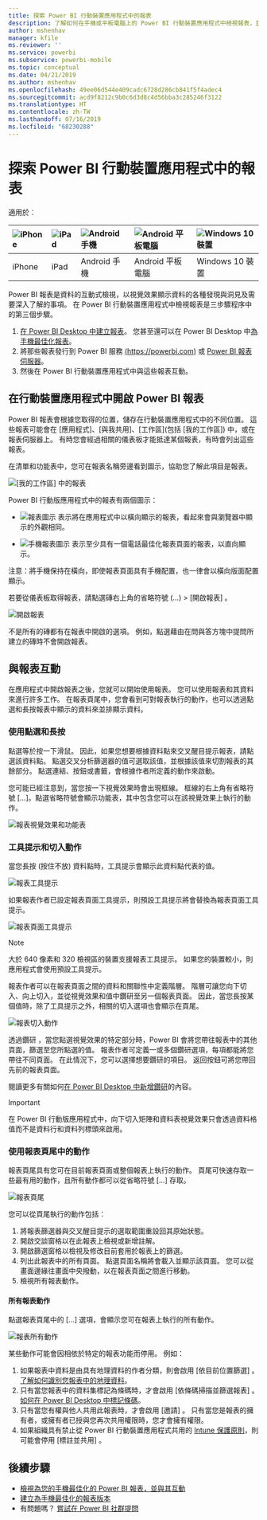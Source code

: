 ```yaml
---
title: 探索 Power BI 行動裝置應用程式中的報表
description: 了解如何在手機或平板電腦上的 Power BI 行動裝置應用程式中檢視報表，並與其互動。 您可以使用 Power BI 服務或 Power BI Desktop 來建立報表，然後在 Mobile Apps 中與其互動。
author: mshenhav
manager: kfile
ms.reviewer: ''
ms.service: powerbi
ms.subservice: powerbi-mobile
ms.topic: conceptual
ms.date: 04/21/2019
ms.author: mshenhav
ms.openlocfilehash: 49ee06d544e409cadc6728d286cb841f5f4adec4
ms.sourcegitcommit: acd9f8212c9b0c6d3d8c4d56bba3c285246f3122
ms.translationtype: HT
ms.contentlocale: zh-TW
ms.lasthandoff: 07/16/2019
ms.locfileid: "68230288"
---
```

# <a name="explore-reports-in-the-power-bi-mobile-apps"></a>探索 Power BI 行動裝置應用程式中的報表
適用於︰

| ![iPhone](././media/mobile-reports-in-the-mobile-apps/ios-logo-40-px.png) | ![iPad](././media/mobile-reports-in-the-mobile-apps/ios-logo-40-px.png) | ![Android 手機](././media/mobile-reports-in-the-mobile-apps/android-logo-40-px.png) | ![Android 平板電腦](././media/mobile-reports-in-the-mobile-apps/android-logo-40-px.png) | ![Windows 10 裝置](./media/mobile-reports-in-the-mobile-apps/win-10-logo-40-px.png) |
|:--- |:--- |:--- |:--- |:--- |
| iPhone |iPad |Android 手機 |Android 平板電腦 |Windows 10 裝置 |

Power BI 報表是資料的互動式檢視，以視覺效果顯示資料的各種發現與洞見及需要深入了解的事項。 在 Power BI 行動裝置應用程式中檢視報表是三步驟程序中的第三個步驟。

1. [在 Power BI Desktop 中建立報表](../../desktop-report-view.md)。 您甚至還可以在 Power BI Desktop 中[為手機最佳化報表](mobile-apps-view-phone-report.md)。 
2. 將那些報表發行到 Power BI 服務 [(https://powerbi.com)](https://powerbi.com) 或 [Power BI 報表伺服器](../../report-server/get-started.md)。  
3. 然後在 Power BI 行動裝置應用程式中與這些報表互動。

## <a name="open-a-power-bi-report-in-the-mobile-app"></a>在行動裝置應用程式中開啟 Power BI 報表
Power BI 報表會根據您取得的位置，儲存在行動裝置應用程式中的不同位置。 這些報表可能會在 [應用程式]、[與我共用]、[工作區]\(包括 [我的工作區]) 中，或在報表伺服器上。 有時您會經過相關的儀表板才能抵達某個報表，有時會列出這些報表。

在清單和功能表中，您可在報表名稱旁邊看到圖示，協助您了解此項目是報表。 

![[我的工作區] 中的報表](./media/mobile-reports-in-the-mobile-apps/reports-my-workspace.png) 

Power BI 行動版應用程式中的報表有兩個圖示：

* ![報表圖示](./media/mobile-reports-in-the-mobile-apps/report-default-icon.png) 表示將在應用程式中以橫向顯示的報表，看起來會與瀏覽器中顯示的外觀相同。

* ![手機報表圖示](./media/mobile-reports-in-the-mobile-apps/report-phone-icon.png) 表示至少具有一個電話最佳化報表頁面的報表，以直向顯示。 

注意：將手機保持在橫向，即使報表頁面具有手機配置，也一律會以橫向版面配置顯示。 

若要從儀表板取得報表，請點選磚右上角的省略符號 (...) > [開啟報表]  。
  
  ![開啟報表](./media/mobile-reports-in-the-mobile-apps/power-bi-android-open-report-tile.png)
  
  不是所有的磚都有在報表中開啟的選項。 例如，點選藉由在問與答方塊中提問所建立的磚時不會開啟報表。 
  
## <a name="interacting-with-reports"></a>與報表互動
在應用程式中開啟報表之後，您就可以開始使用報表。 您可以使用報表和其資料來進行許多工作。 在報表頁尾中，您會看到可對報表執行的動作，也可以透過點選和長按報表中顯示的資料來並排顯示資料。

### <a name="using-tap-and-long-tap"></a>使用點選和長按
點選等於按一下滑鼠。 因此，如果您想要根據資料點來交叉醒目提示報表，請點選該資料點。
點選交叉分析篩選器的值可選取該值，並根據該值來切割報表的其餘部分。 點選連結、按鈕或書籤，會根據作者所定義的動作來啟動。

您可能已經注意到，當您按一下視覺效果時會出現框線。 框線的右上角有省略符號 [...]。點選省略符號會顯示功能表，其中包含您可以在該視覺效果上執行的動作。

![報表視覺效果和功能表](./media/mobile-reports-in-the-mobile-apps/report-visual-menu.png)

### <a name="tooltip-and-drill-actions"></a>工具提示和切入動作

當您長按 (按住不放) 資料點時，工具提示會顯示此資料點代表的值。 

![報表工具提示](./media/mobile-reports-in-the-mobile-apps/report-tooltip.png)

如果報表作者已設定報表頁面工具提示，則預設工具提示將會替換為報表頁面工具提示。

![報表頁面工具提示](./media/mobile-reports-in-the-mobile-apps/report-page-tooltip.png)

> [!NOTE]
> 大於 640 像素和 320 檢視區的裝置支援報表工具提示。 如果您的裝置較小，則應用程式會使用預設工具提示。

報表作者可以在報表頁面之間的資料和關聯性中定義階層。 階層可讓您向下切入、向上切入，並從視覺效果和值中鑽研至另一個報表頁面。 因此，當您長按某個值時，除了工具提示之外，相關的切入選項也會顯示在頁尾。 

![報表切入動作](./media/mobile-reports-in-the-mobile-apps/report-drill-actions.png)

透過鑽研  ，當您點選視覺效果的特定部分時，Power BI 會將您帶往報表中的其他頁面，篩選至您所點選的值。  報表作者可定義一或多個鑽研選項，每項都能將您帶往不同頁面。 在此情況下，您可以選擇想要鑽研的項目。 返回按鈕可將您帶回先前的報表頁面。

閱讀更多有關如何[在 Power BI Desktop 中新增鑽研](../../desktop-drillthrough.md)的內容。
   
   > [!IMPORTANT]
   > 在 Power BI 行動版應用程式中，向下切入矩陣和資料表視覺效果只會透過資料格值而不是資料行和資料列標頭來啟用。
   
   
   
### <a name="using-the-actions-in-the-report-footer"></a>使用報表頁尾中的動作
報表頁尾具有您可在目前報表頁面或整個報表上執行的動作。 頁尾可快速存取一些最有用的動作，且所有動作都可以從省略符號 [...] 存取。

![報表頁尾](./media/mobile-reports-in-the-mobile-apps/report-footer.png)

您可以從頁尾執行的動作包括：
1) 將報表篩選器與交叉醒目提示的選取範圍重設回其原始狀態。
2) 開啟交談窗格以在此報表上檢視或新增註解。
3) 開啟篩選窗格以檢視及修改目前套用於報表上的篩選。
4) 列出此報表中的所有頁面。 點選頁面名稱將會載入並顯示該頁面。
您可以從畫面邊緣往畫面中央撥動，以在報表頁面之間進行移動。
5) 檢視所有報表動作。

#### <a name="all-report-actions"></a>所有報表動作
點選報表頁尾中的 [...] 選項，會顯示您可在報表上執行的所有動作。 

![報表所有動作](./media/mobile-reports-in-the-mobile-apps/report-all-actions.png)

某些動作可能會因相依於特定的報表功能而停用。
例如：
1) 如果報表中資料是由具有地理資料的作者分類，則會啟用 [依目前位置篩選]  。 [了解如何識別您報表中的地理資料](https://docs.microsoft.com/power-bi/desktop-mobile-geofiltering)。
2) 只有當您報表中的資料集標記為條碼時，才會啟用 [依條碼掃描並篩選報表]  。 [如何在 Power BI Desktop 中標記條碼](https://docs.microsoft.com/power-bi/desktop-mobile-barcodes)。 
3) 只有當您有權與他人共用此報表時，才會啟用 [邀請]  。 只有當您是報表的擁有者，或擁有者已授與您再次共用權限時，您才會擁有權限。
4) 如果組織具有禁止從 Power BI 行動裝置應用程式共用的 [Intune 保護原則](https://docs.microsoft.com/intune/app-protection-policies)，則可能會停用 [標註並共用]  。 

## <a name="next-steps"></a>後續步驟
* [檢視為您的手機最佳化的 Power BI 報表，並與其互動](mobile-apps-view-phone-report.md)
* [建立為手機最佳化的報表版本](../../desktop-create-phone-report.md)
* 有問題嗎？ [嘗試在 Power BI 社群提問](http://community.powerbi.com/)

